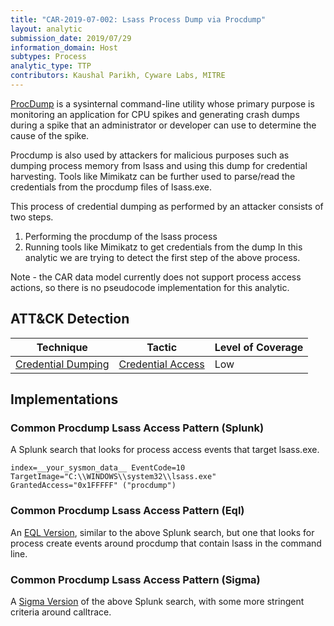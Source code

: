 ```yaml
---
title: "CAR-2019-07-002: Lsass Process Dump via Procdump"
layout: analytic
submission_date: 2019/07/29
information_domain: Host
subtypes: Process
analytic_type: TTP
contributors: Kaushal Parikh, Cyware Labs, MITRE
---
```


[ProcDump](https://docs.microsoft.com/en-us/sysinternals/downloads/procdump) is a sysinternal command-line utility whose primary purpose is monitoring an application for CPU spikes and generating crash dumps during a spike that an administrator or developer can use to determine the cause of the spike. 

Procdump is also used by attackers for malicious purposes such as dumping process memory from lsass and using this dump for credential harvesting. Tools like Mimikatz can be further used to parse/read the credentials from the procdump files of lsass.exe. 

This process of credential dumping as performed by an attacker consists of two steps.
  1. Performing the procdump of the lsass process
  2. Running tools like Mimikatz to get credentials from the dump
In this analytic we are trying to detect the first step of the above process.

Note - the CAR data model currently does not support process access actions, so there is no pseudocode implementation for this analytic.

## ATT&CK Detection

|Technique |Tactic |Level of Coverage |
|---|---|---|
|[Credential Dumping](https://attack.mitre.org/techniques/T1003/)|[Credential Access](https://attack.mitre.org/tactics/TA0006/)|Low|


## Implementations

### Common Procdump Lsass Access Pattern (Splunk)


A Splunk search that looks for process access events that target lsass.exe.


```
index=__your_sysmon_data__ EventCode=10 TargetImage="C:\\WINDOWS\\system32\\lsass.exe" GrantedAccess="0x1FFFFF" ("procdump")
```


### Common Procdump Lsass Access Pattern (Eql)


An [EQL Version](https://eqllib.readthedocs.io/en/latest/analytics/1e1ef6be-12fc-11e9-8d76-4d6bb837cda4.html), similar to the above Splunk search, but one that looks for process create events around procdump that contain lsass in the command line.



### Common Procdump Lsass Access Pattern (Sigma)


A [Sigma Version](https://github.com/Neo23x0/sigma/blob/master/rules/windows/sysmon/sysmon_lsass_memdump.yml) of the above Splunk search, with some more stringent criteria around calltrace.



